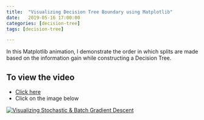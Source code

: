 ```yaml
---
title:  "Visualizing Decision Tree Boundary using Matplotlib"
date:   2019-05-16 17:00:00
categories: [decision-tree]
tags: [decision-tree]

---
```


In this Matplotlib animation, I demonstrate the order in which splits are made based on the information gain while constructing a Decision Tree. 

## To view the video
* [Click here](https://youtu.be/WulCHGB2gNY)
* Click on the image below

[![Visualizing Stochastic & Batch Gradient Descent](http://img.youtube.com/vi/WulCHGB2gNY/0.jpg)](http://www.youtube.com/watch?v=WulCHGB2gNY)